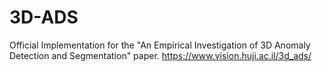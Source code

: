 # 3D-ADS
Official Implementation for the "An Empirical Investigation of 3D Anomaly Detection and Segmentation" paper. https://www.vision.huji.ac.il/3d_ads/
